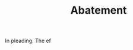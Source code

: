 ---
title: Abatement
letter: A
permalink: "/definitions/bld-abatement.html"
body: In pleading. The ef
published_at: '2018-07-07'
source: Black's Law Dictionary 2nd Ed (1910)
layout: post
---